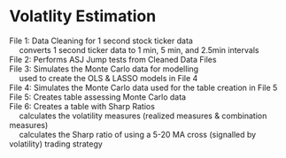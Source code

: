 # Volatlity Estimation

File 1: Data Cleaning for 1 second stock ticker data
<br/> &emsp; converts 1 second ticker data to 1 min, 5 min, and 2.5min intervals
<br/> File 2: Performs ASJ Jump tests from Cleaned Data Files
<br/> File 3: Simulates the Monte Carlo data for modelling
<br/> &emsp; used to create the OLS & LASSO models in File 4
<br/> File 4: Simulates the Monte Carlo data used for the table creation in File 5
<br/> File 5: Creates table assessing Monte Carlo data
<br/> File 6: Creates a table with Sharp Ratios
<br/>  &emsp; calculates the volatility measures (realized measures & combination measures)
<br/>  &emsp; calculates the Sharp ratio of using a 5-20 MA cross (signalled by volatility) trading strategy
